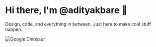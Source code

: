 # Hi there, I'm @adityakbare 🚀
Design, code, and everything in between.
Just here to make cool stuff happen.

![Google Dinosaur](https://cdn-images-1.medium.com/v2/resize:fit:688/1*82D2cg8Gpe9CVISaph6RPg.gif)
